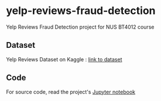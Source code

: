 # yelp-reviews-fraud-detection
Yelp Reviews Fraud Detection project for NUS BT4012 course

## Dataset 
Yelp Reviews Dataset on Kaggle : [link to dataset](https://www.kaggle.com/datasets/ahmeddheyaa/yelpreviwsdb)

## Code 
For source code, read the project's [Jupyter notebook](https://github.com/lihuicham/yelp-reviews-fraud-detection/blob/main/code.ipynb)
